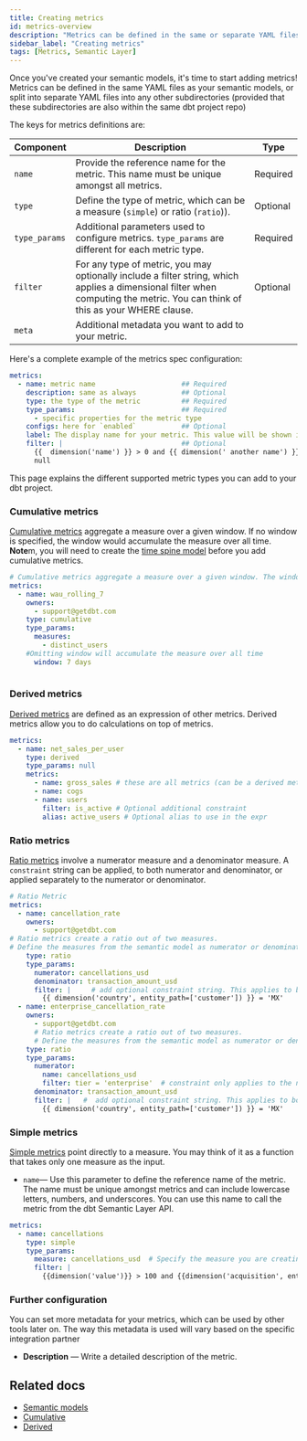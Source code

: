 ```yaml
---
title: Creating metrics
id: metrics-overview
description: "Metrics can be defined in the same or separate YAML files from semantic models within the same dbt project repo."
sidebar_label: "Creating metrics"
tags: [Metrics, Semantic Layer]
---
```

  
Once you've created your semantic models, it's time to start adding metrics! Metrics can be defined in the same YAML files as your semantic models, or split into separate YAML files into any other subdirectories (provided that these subdirectories are also within the same dbt project repo)

The keys for metrics definitions are: 

| Component | Description | Type |
| --------- | ----------- | ---- |
| `name` | Provide the reference name for the metric. This name must be unique amongst all metrics.   | Required |
| `type` | Define the type of metric, which can be a measure (`simple`) or ratio (`ratio`)).  | Optional |
| `type_params` | Additional parameters used to configure metrics. `type_params` are different for each metric type. | Required |
| `filter` | For any type of metric, you may optionally include a filter string, which applies a dimensional filter when computing the metric. You can think of this as your WHERE clause.   | Optional |
|  `meta` | Additional metadata you want to add to your metric. |


Here's a complete example of the metrics spec configuration:

```yaml
metrics:
  - name: metric name                     ## Required
    description: same as always           ## Optional
    type: the type of the metric          ## Required
    type_params:                          ## Required
      - specific properties for the metric type
    configs: here for `enabled`           ## Optional
    label: The display name for your metric. This value will be shown in downstream tools. ## Required
    filter: |                             ## Optional            
      {{  dimension('name') }} > 0 and {{ dimension(' another name') }} is not
      null
```

This page explains the different supported metric types you can add to your dbt project. 
<!--
- [Cumulative](#cumulative-metrics) — Cumulative metrics aggregate a measure over a given window.
- [Derived](#derived-metrics) — An expression of other metrics, which allows you to do calculation on top of metrics.
- [Expression](#expression-metrics) — Allow measures to be modified using a SQL expression.
- [Measure proxy](#measure-proxy-metrics) — Metrics that refer directly to one measure.
- [Ratio](#ratio-metrics) — Create a ratio out of two measures. 
-->

### Cumulative metrics 

[Cumulative metrics](/docs/build/cumulative) aggregate a measure over a given window. If no window is specified, the window would accumulate the measure over all time. **Note**m, you will need to create the [time spine model](/docs/build/metricflow-time-spine) before you add cumulative metrics.

```yaml
# Cumulative metrics aggregate a measure over a given window. The window is considered infinite if no window parameter is passed (accumulate the measure over all time)
metrics:
  - name: wau_rolling_7
    owners:
      - support@getdbt.com
    type: cumulative
    type_params:
      measures:
        - distinct_users
    #Omitting window will accumulate the measure over all time
      window: 7 days
      
```
### Derived metrics

[Derived metrics](/docs/build/derived) are defined as an expression of other metrics. Derived metrics allow you to do calculations on top of metrics. 

```yaml
metrics:
  - name: net_sales_per_user
    type: derived
    type_params: null
    metrics:
      - name: gross_sales # these are all metrics (can be a derived metric, meaning building a derived metric with derived metrics)
      - name: cogs
      - name: users
        filter: is_active # Optional additional constraint
        alias: active_users # Optional alias to use in the expr
```
<!-- not supported
### Expression metrics
Use [expression metrics](/docs/build/expr) when you're building a metric that involves a SQL expression of multiple measures.

```yaml
# Expression metric
metrics:
  name: revenue_usd
  type: expr # Expression metrics allow you to pass in any valid SQL expression.
  type_params:
    expr: transaction_amount_usd - cancellations_usd + alterations_usd # Define the SQL expression 
    measures: # Define all the measures that are to be used in this expression metric 
      - transaction_amount_usd
      - cancellations_usd
      - alterations_usd
```
-->

### Ratio metrics 

[Ratio metrics](/docs/build/ratio) involve a numerator measure and a denominator measure. A  `constraint` string  can be applied, to both numerator and denominator, or applied separately to the numerator or denominator. 

```yaml
# Ratio Metric
metrics:
  - name: cancellation_rate
    owners:
      - support@getdbt.com
# Ratio metrics create a ratio out of two measures.
# Define the measures from the semantic model as numerator or denominator
    type: ratio
    type_params:
      numerator: cancellations_usd
      denominator: transaction_amount_usd
      filter: |     # add optional constraint string. This applies to both the numerator and denominator
        {{ dimension('country', entity_path=['customer']) }} = 'MX'
  - name: enterprise_cancellation_rate
    owners:
      - support@getdbt.com
      # Ratio metrics create a ratio out of two measures. 
      # Define the measures from the semantic model as numerator or denominator
    type: ratio
    type_params:
      numerator:
        name: cancellations_usd
        filter: tier = 'enterprise'  # constraint only applies to the numerator
      denominator: transaction_amount_usd
      filter: |   #  add optional constraint string. This applies to both the numerator and denominator
        {{ dimension('country', entity_path=['customer']) }} = 'MX'  
```
### Simple metrics

[Simple metrics](/docs/build/simple) point directly to a measure. You may think of it as a function that takes only one measure as the input.

- `name`&mdash; Use this parameter to define the reference name of the metric. The name must be unique amongst metrics and can include lowercase letters, numbers, and underscores. You can use this name to call the metric from the dbt Semantic Layer API.

<!--create_metric not supported yet
**Note:** If you've already defined the measure using the `create_metric: True` parameter, you don't need to create simple metrics.  However, if you would like to include a constraint on top of the measure, you will need to create a simple type metric. 
-->
```yaml
metrics:
  - name: cancellations
    type: simple
    type_params:
      measure: cancellations_usd  # Specify the measure you are creating a proxy for. 
      filter: |
        {{dimension('value')}} > 100 and {{dimension('acquisition', entity_path=['user'])}}
```

### Further configuration 

You can set more metadata for your metrics, which can be used by other tools later on. The way this metadata is used will vary based on the specific integration partner

- **Description** &mdash;  Write a detailed description of the metric.

<!--Provide a detailed description of the metric. This description is surfaced in the main “definition” section of the metric page using rich Markdown formatting in the Transform UI. [this includes transform and not sure how this looks in core and cloud]-->


## Related docs

- [Semantic models](/docs/build/semantic-models)
- [Cumulative](/docs/build/cumulative)
- [Derived](/docs/build/derived)




